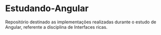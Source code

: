 # Estudando-Angular
Repositório destinado as implementações realizadas durante o estudo de Angular, referente a disciplina de Interfaces ricas.
